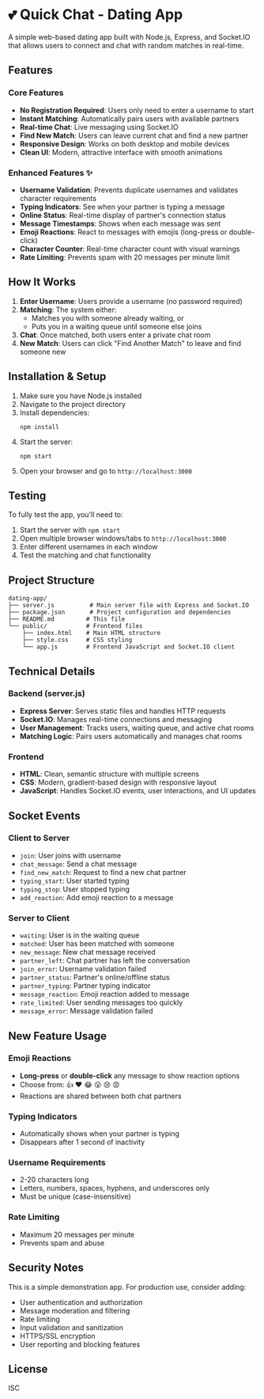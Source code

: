 # 💕 Quick Chat - Dating App

A simple web-based dating app built with Node.js, Express, and Socket.IO that allows users to connect and chat with random matches in real-time.

## Features

### Core Features
- **No Registration Required**: Users only need to enter a username to start
- **Instant Matching**: Automatically pairs users with available partners
- **Real-time Chat**: Live messaging using Socket.IO
- **Find New Match**: Users can leave current chat and find a new partner
- **Responsive Design**: Works on both desktop and mobile devices
- **Clean UI**: Modern, attractive interface with smooth animations

### Enhanced Features ✨
- **Username Validation**: Prevents duplicate usernames and validates character requirements
- **Typing Indicators**: See when your partner is typing a message
- **Online Status**: Real-time display of partner's connection status
- **Message Timestamps**: Shows when each message was sent
- **Emoji Reactions**: React to messages with emojis (long-press or double-click)
- **Character Counter**: Real-time character count with visual warnings
- **Rate Limiting**: Prevents spam with 20 messages per minute limit

## How It Works

1. **Enter Username**: Users provide a username (no password required)
2. **Matching**: The system either:
   - Matches you with someone already waiting, or
   - Puts you in a waiting queue until someone else joins
3. **Chat**: Once matched, both users enter a private chat room
4. **New Match**: Users can click "Find Another Match" to leave and find someone new

## Installation & Setup

1. Make sure you have Node.js installed
2. Navigate to the project directory
3. Install dependencies:
   ```
   npm install
   ```
4. Start the server:
   ```
   npm start
   ```
5. Open your browser and go to `http://localhost:3000`

## Testing

To fully test the app, you'll need to:
1. Start the server with `npm start`
2. Open multiple browser windows/tabs to `http://localhost:3000`
3. Enter different usernames in each window
4. Test the matching and chat functionality

## Project Structure

```
dating-app/
├── server.js          # Main server file with Express and Socket.IO
├── package.json       # Project configuration and dependencies
├── README.md         # This file
└── public/           # Frontend files
    ├── index.html    # Main HTML structure
    ├── style.css     # CSS styling
    └── app.js        # Frontend JavaScript and Socket.IO client
```

## Technical Details

### Backend (server.js)
- **Express Server**: Serves static files and handles HTTP requests
- **Socket.IO**: Manages real-time connections and messaging
- **User Management**: Tracks users, waiting queue, and active chat rooms
- **Matching Logic**: Pairs users automatically and manages chat rooms

### Frontend
- **HTML**: Clean, semantic structure with multiple screens
- **CSS**: Modern, gradient-based design with responsive layout
- **JavaScript**: Handles Socket.IO events, user interactions, and UI updates

## Socket Events

### Client to Server
- `join`: User joins with username
- `chat_message`: Send a chat message
- `find_new_match`: Request to find a new chat partner
- `typing_start`: User started typing
- `typing_stop`: User stopped typing
- `add_reaction`: Add emoji reaction to a message

### Server to Client
- `waiting`: User is in the waiting queue
- `matched`: User has been matched with someone
- `new_message`: New chat message received
- `partner_left`: Chat partner has left the conversation
- `join_error`: Username validation failed
- `partner_status`: Partner's online/offline status
- `partner_typing`: Partner typing indicator
- `message_reaction`: Emoji reaction added to message
- `rate_limited`: User sending messages too quickly
- `message_error`: Message validation failed

## New Feature Usage

### Emoji Reactions
- **Long-press** or **double-click** any message to show reaction options
- Choose from: 👍 ❤️ 😂 😮 😢 😡
- Reactions are shared between both chat partners

### Typing Indicators
- Automatically shows when your partner is typing
- Disappears after 1 second of inactivity

### Username Requirements
- 2-20 characters long
- Letters, numbers, spaces, hyphens, and underscores only
- Must be unique (case-insensitive)

### Rate Limiting
- Maximum 20 messages per minute
- Prevents spam and abuse

## Security Notes

This is a simple demonstration app. For production use, consider adding:
- User authentication and authorization
- Message moderation and filtering
- Rate limiting
- Input validation and sanitization
- HTTPS/SSL encryption
- User reporting and blocking features

## License

ISC

